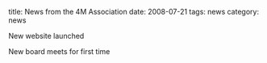 title: News from the 4M Association
date: 2008-07-21 
tags: news
category: news

New website launched

New board meets for first time

